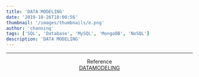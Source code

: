 ```yaml
---
title: 'DATA MODELING'
date: '2019-10-26T18:00:56'
thumbnail: '/images/thumbnails/e.png'
author: 'channing'
tags: ['SQL', 'Database', 'MySQL', 'MongoDB', 'NoSQL']
description: 'DATA MODELING'
---
```


<hr />
<center>

Reference <br>
[DATAMODELING](http://www.dbguide.net/db.db?boardUid=148404&boardConfigUid=9&boardIdx=132)

</center>
